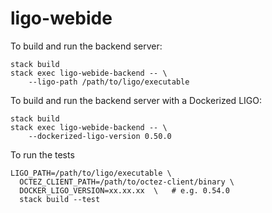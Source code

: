 # ligo-webide

To build and run the backend server:
```
stack build
stack exec ligo-webide-backend -- \
    --ligo-path /path/to/ligo/executable
```

To build and run the backend server with a Dockerized LIGO:
```
stack build
stack exec ligo-webide-backend -- \
    --dockerized-ligo-version 0.50.0
```

To run the tests
```
LIGO_PATH=/path/to/ligo/executable \
  OCTEZ_CLIENT_PATH=/path/to/octez-client/binary \
  DOCKER_LIGO_VERSION=xx.xx.xx  \   # e.g. 0.54.0
  stack build --test
```
